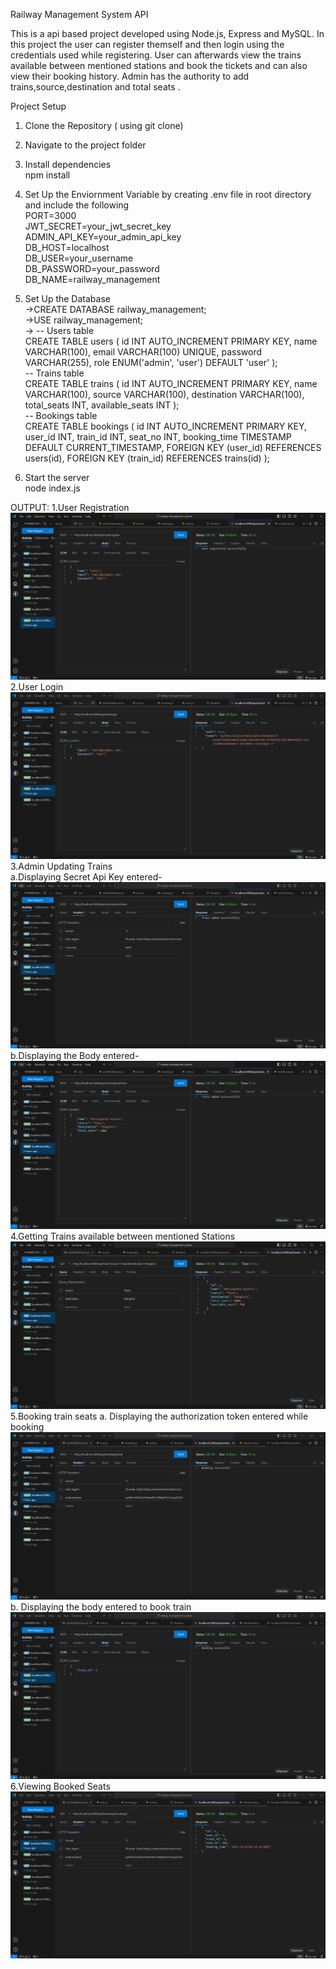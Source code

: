 Railway Management System API

This is a api based project developed using Node.js, Express and MySQL. In this project the user can register themself and then login using the credentials used while registering. User can afterwards view the trains available between  mentioned stations and book the tickets and can also view their booking history. Admin has the authority to add trains,source,destination and total seats .

Project Setup<br>
1. Clone the Repository ( using git clone)
2. Navigate to the project folder
3. Install dependencies<br>
npm install
4. Set Up the Enviornment Variable by creating .env file in root directory and include the following<br>
PORT=3000<br>
JWT_SECRET=your_jwt_secret_key<br>
ADMIN_API_KEY=your_admin_api_key<br>
DB_HOST=localhost<br>
DB_USER=your_username<br>
DB_PASSWORD=your_password<br>
DB_NAME=railway_management<br>

5. Set Up the Database <br>
->CREATE DATABASE railway_management;<br>
->USE railway_management;<br>
-> -- Users table<br>
CREATE TABLE users (
    id INT AUTO_INCREMENT PRIMARY KEY,
    name VARCHAR(100),
    email VARCHAR(100) UNIQUE,
    password VARCHAR(255),
    role ENUM('admin', 'user') DEFAULT 'user'
);<br>
-- Trains table<br>
CREATE TABLE trains (
    id INT AUTO_INCREMENT PRIMARY KEY,
    name VARCHAR(100),
    source VARCHAR(100),
    destination VARCHAR(100),
    total_seats INT,
    available_seats INT
);<br>
-- Bookings table<br>
CREATE TABLE bookings (
    id INT AUTO_INCREMENT PRIMARY KEY,
    user_id INT,
    train_id INT,
    seat_no INT,
    booking_time TIMESTAMP DEFAULT CURRENT_TIMESTAMP,
    FOREIGN KEY (user_id) REFERENCES users(id),
    FOREIGN KEY (train_id) REFERENCES trains(id)
);<br>
6. Start the server<br>
node index.js<br>

OUTPUT:
1.User Registration<br>
![Diagram](https://github.com/ShetSahil/railway-management-system/blob/aca35aca9bbd22482776eb3035586d4f76ed8d3e/images/register.png)
2.User Login
![Diagram](https://github.com/ShetSahil/railway-management-system/blob/b34fe9ec3cf36f9852de4019f0d37f26ff9fb125/images/login.png)
3.Admin Updating Trains<br>
a.Displaying Secret Api Key entered-
![Diagram](https://github.com/ShetSahil/railway-management-system/blob/b34fe9ec3cf36f9852de4019f0d37f26ff9fb125/images/addTrains1.png)
b.Displaying the Body entered-
![Diagram](https://github.com/ShetSahil/railway-management-system/blob/b34fe9ec3cf36f9852de4019f0d37f26ff9fb125/images/addTrains2.png)
4.Getting Trains available between mentioned Stations
![Diagram](https://github.com/ShetSahil/railway-management-system/blob/b34fe9ec3cf36f9852de4019f0d37f26ff9fb125/images/availableTrains.png)
5.Booking train seats
a. Displaying the authorization token entered while booking
![Diagram](https://github.com/ShetSahil/railway-management-system/blob/86ffef68eb22d940cf38dcaab184d511bf1f4225/images/BookTrain1.png)
b. Displaying the body entered to book train
![Diagram](https://github.com/ShetSahil/railway-management-system/blob/86ffef68eb22d940cf38dcaab184d511bf1f4225/images/BookTrain2.png)
6.Viewing Booked Seats
![Diagram](https://github.com/ShetSahil/railway-management-system/blob/86ffef68eb22d940cf38dcaab184d511bf1f4225/images/getBookings1.png)




